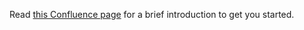 Read [this Confluence page](https://sugarcrm.atlassian.net/wiki/x/BQBTGQ) for a brief introduction to get you started.